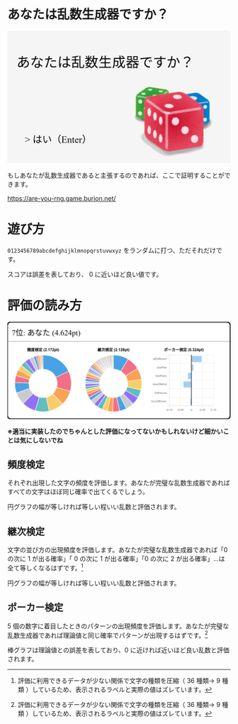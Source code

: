 # あなたは乱数生成器ですか？

<img src="./screenshots/twitter-card.png">

もしあなたが乱数生成器であると主張するのであれば、ここで証明することができます。

https://are-you-rng.game.burion.net/

# 遊び方

`0123456789abcdefghijklmnopqrstuvwxyz` をランダムに打つ、ただそれだけです。

スコアは誤差を表しており、 0 に近いほど良い値です。

# 評価の読み方

<img src="./screenshots/result.png">

**※適当に実装したのでちゃんとした評価になってないかもしれないけど細かいことは気にしないでね**

## 頻度検定

それぞれ出現した文字の頻度を評価します。あなたが完璧な乱数生成器であればすべての文字はほぼ同じ確率で出てくるでしょう。

円グラフの幅が等しければ等しい程いい乱数と評価されます。

## 継次検定

文字の並び方の出現頻度を評価します。あなたが完璧な乱数生成器であれば「0 の次に 1 が出る確率」「 0 の次に 1 が出る確率」「0 の次に 2 が出る確率」...は全て等しくなるはずです。[^1]

円グラフの幅が等しければ等しい程いい乱数と評価されます。

## ポーカー検定

5 個の数字に着目したときのパターンの出現頻度を評価します。あなたが完璧な乱数生成器であれば理論値と同じ確率でパターンが出現するはずです。[^1]

棒グラフは理論値との誤差を表しており、0 に近ければ近いほど良い乱数と評価されます。

[^1]: 評価に利用できるデータが少ない関係で文字の種類を圧縮（ 36 種類-> 9 種類 ）しているため、表示されるラベルと実際の値はズレています。
